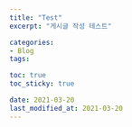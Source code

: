 ```yaml
---
title: "Test"
excerpt: "게시글 작성 테스트"

categories:
- Blog
tags:

toc: true
toc_sticky: true

date: 2021-03-20
last_modified_at: 2021-03-20
---
```

